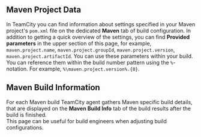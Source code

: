 [//]: # (title: Maven-related Data)
[//]: # (auxiliary-id: Maven-related Data)

## Maven Project Data

In TeamCity you can find information about settings specified in your Maven project's `pom.xml` file on the dedicated __Maven__ tab of build configuration. In addition to getting a quick overview of the settings, you can find __Provided parameters__ in the upper section of this page, for example, `maven.project.name`, `maven.project.groupId`, `maven.project.version`, `maven.project.artifactId`. You can use these parameters within your build. You can reference them within the build number pattern using the `%`-notation. For example, `%\maven.project.version%.{0}`.

## Maven Build Information

For each Maven build TeamCity agent gathers Maven specific build details, that are displayed on the __Maven Build Info__ tab of the build results after the build is finished.   
This page can be useful for build engineers when adjusting build configurations. 
